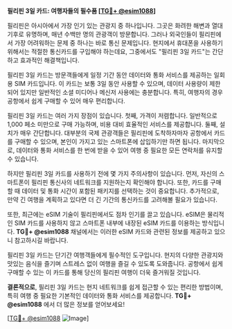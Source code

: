 **필리핀 3일 카드: 여행자들의 필수품 [[TG💪+ @esim1088](https://t.me/s/esim1088)]**

필리핀은 아시아에서 가장 인기 있는 관광지 중 하나입니다. 그곳은 화려한 해변과 열대 기후로 유명하며, 매년 수백만 명의 관광객이 방문합니다. 그러나 외국인들이 필리핀에서 가장 어려워하는 문제 중 하나는 바로 통신 문제입니다. 현지에서 휴대폰을 사용하기 위해서는 적절한 통신카드를 구입해야 하는데요, 그중에서도 "필리핀 3일 카드"는 간단하고 효과적인 해결책입니다.

필리핀 3일 카드는 방문객들에게 일정 기간 동안 데이터와 통화 서비스를 제공하는 일회용 SIM 카드입니다. 이 카드는 보통 3일 동안 사용할 수 있으며, 데이터 사용량이 제한되어 있지만 일반적인 소셜 미디어나 메신저 사용에는 충분합니다. 특히, 여행자의 경우 공항에서 쉽게 구매할 수 있어 매우 편리합니다.

필리핀 3일 카드는 여러 가지 장점이 있습니다. 첫째, 가격이 저렴합니다. 일반적으로 1,000 페소 미만으로 구매 가능하며, 비용 대비 효율적인 서비스를 제공합니다. 둘째, 설치가 매우 간단합니다. 대부분의 국제 관광객들은 필리핀에 도착하자마자 공항에서 카드를 구매할 수 있으며, 본인이 가지고 있는 스마트폰에 삽입하기만 하면 됩니다. 마지막으로, 데이터와 통화 서비스를 한 번에 받을 수 있어 여행 중 필요한 모든 연락처를 유지할 수 있습니다.

하지만 필리핀 3일 카드를 사용하기 전에 몇 가지 주의사항이 있습니다. 먼저, 자신의 스마트폰이 필리핀 통신사의 네트워크를 지원하는지 확인해야 합니다. 또한, 카드를 구매할 때 데이터 및 통화 시간이 포함된 패키지를 선택하는 것이 중요합니다. 추가적으로, 만약 긴 여행을 계획하고 있다면 더 긴 기간의 통신카드를 고려해볼 필요가 있습니다.

또한, 최근에는 eSIM 기술이 필리핀에서도 점차 인기를 끌고 있습니다. eSIM은 물리적인 SIM 카드를 사용하지 않고 스마트폰 내부에 내장된 eSIM 카드를 이용하는 방식입니다. **TG💪+ @esim1088** 채널에서는 이러한 eSIM 카드와 관련된 정보를 제공하고 있으니 참고하시길 바랍니다.

필리핀 3일 카드는 단기간 여행객들에게 필수적인 도구입니다. 현지의 다양한 관광지와 맛있는 음식을 즐기며 스트레스 없이 여행을 즐길 수 있도록 도와줍니다. 공항에서 쉽게 구매할 수 있는 이 카드를 통해 당신의 필리핀 여행이 더욱 즐거워질 것입니다.

**결론적으로**, 필리핀 3일 카드는 현지 네트워크를 쉽게 접근할 수 있는 편리한 방법이며, 특히 여행 중 필요한 기본적인 데이터와 통화 서비스를 제공합니다. **TG💪+ @esim1088** 에서 더 많은 정보를 얻어보세요!

[[TG💪+ @esim1088](https://t.me/s/esim1088) ![Image](https://i.postimg.cc/Y0z9fWf4/image.png)]